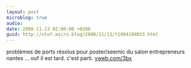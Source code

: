 ```yaml
---
layout: post
microblog: true
audio: 
date: 2008-11-13 02:00:00 +0200
guid: http://xtof.micro.blog/2008/11/13/t1004190033.html
---
```

problèmes de ports résolus pour poster/seemic du salon entrepreneurs nantes ... ouf il est tard. c'est parti.  [yweb.com/3bx](http://yweb.com/3bx)
